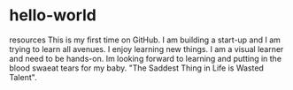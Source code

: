 # hello-world
resources
This is my first time on GitHub. I am building a start-up and I am trying to learn all avenues. I enjoy learning new things. I am a visual learner and need to be hands-on. Im looking forward to learning and putting in the blood swaeat tears for my baby. "The Saddest Thing in Life is Wasted Talent". 
